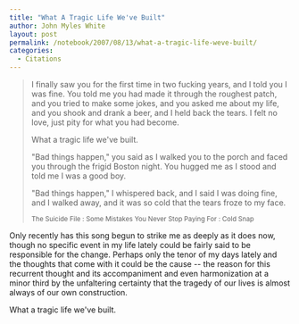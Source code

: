 ```yaml
---
title: "What A Tragic Life We've Built"
author: John Myles White
layout: post
permalink: /notebook/2007/08/13/what-a-tragic-life-weve-built/
categories:
  - Citations
---
```


<blockquote>
<p>I finally saw you for the first time in two fucking years, and I told you I was fine. You told me you had made it through the roughest patch, and you tried to make some jokes, and you asked me about my life, and you shook and drank a beer, and I held back the tears. I felt no love, just pity for what you had become.</p>

<p>What a tragic life we've built.</p>

<p>"Bad things happen," you said as I walked you to the porch and faced you through the frigid Boston night. You hugged me as I stood and told me I was a good boy.</p>

<p>"Bad things happen," I whispered back, and I said I was doing fine, and I walked away, and it was so cold that the tears froze to my face.</p>

<small>The Suicide File : Some Mistakes You Never Stop Paying For : Cold Snap</small>
</blockquote>

Only recently has this song begun to strike me as deeply as it does now, though no specific event in my life lately could be fairly said to be responsible for the change. Perhaps only the tenor of my days lately and the thoughts that come with it could be the cause -- the reason for this recurrent thought and its accompaniment and even harmonization at a minor third by the unfaltering certainty that the tragedy of our lives is almost always of our own construction.

What a tragic life we've built.

